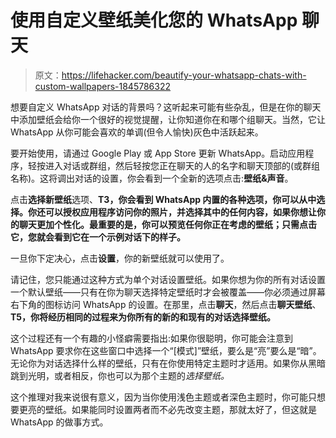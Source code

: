 # 使用自定义壁纸美化您的 WhatsApp 聊天

> 原文：<https://lifehacker.com/beautify-your-whatsapp-chats-with-custom-wallpapers-1845786322>

想要自定义 WhatsApp 对话的背景吗？这听起来可能有些杂乱，但是在你的聊天中添加壁纸会给你一个很好的视觉提醒，让你知道你在和哪个组聊天。当然，它让 WhatsApp 从你可能会喜欢的单调(但令人愉快)灰色中活跃起来。



要开始使用，请通过 Google Play 或 App Store 更新 WhatsApp。启动应用程序，轻按进入对话或群组，然后轻按您正在聊天的人的名字和聊天顶部的(或群组名称)。这将调出对话的设置，你会看到一个全新的选项点击:**壁纸&声音**。

点击**选择新壁纸**选项、**T3，你会看到 WhatsApp 内置的各种选项，你可以从中选择。你还可以授权应用程序访问你的照片，并选择其中的任何内容，如果你想让你的聊天更加个性化。最重要的是，你可以预览任何你正在考虑的壁纸；只需点击它，您就会看到它在一个示例对话下的样子。**

一旦你下定决心，点击**设置**，你的新壁纸就可以使用了。

请记住，您只能通过这种方式为单个对话设置壁纸。如果你想为你的所有对话设置一个默认壁纸——只有在你为聊天选择特定壁纸时才会被覆盖——你必须通过屏幕右下角的图标访问 WhatsApp 的设置。在那里，点击**聊天**，然后点击**聊天壁纸**、**T5，你将经历相同的过程来为你所有的新的和现有的对话选择壁纸。** 

这个过程还有一个有趣的小怪癖需要指出:如果你很聪明，你可能会注意到 WhatsApp 要求你在这些窗口中选择一个“[模式]”壁纸，要么是“亮”要么是“暗”。无论你为对话选择什么样的壁纸，只有在你使用特定主题时才适用。如果你从黑暗跳到光明，或者相反，你也可以为那个主题的*选择壁纸。*

这个推理对我来说很有意义，因为当你使用浅色主题或者深色主题时，你可能只想要更亮的壁纸。如果能同时设置两者而不必先改变主题，那就太好了，但这就是 WhatsApp 的做事方式。